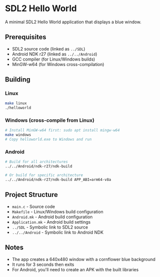 # SDL2 Hello World

A minimal SDL2 Hello World application that displays a blue window.

## Prerequisites

- SDL2 source code (linked as `../SDL`)
- Android NDK r27 (linked as `../../Android`)
- GCC compiler (for Linux/Windows builds)
- MinGW-w64 (for Windows cross-compilation)

## Building

### Linux
```bash
make linux
./helloworld
```

### Windows (cross-compile from Linux)
```bash
# Install MinGW-w64 first: sudo apt install mingw-w64
make windows
# Copy helloworld.exe to Windows and run
```

### Android
```bash
# Build for all architectures
../../Android/ndk-r27/ndk-build

# Or build for specific architecture
../../Android/ndk-r27/ndk-build APP_ABI=arm64-v8a
```

## Project Structure

- `main.c` - Source code
- `Makefile` - Linux/Windows build configuration
- `Android.mk` - Android build configuration
- `Application.mk` - Android build settings
- `../SDL` - Symbolic link to SDL2 source
- `../../Android` - Symbolic link to Android NDK

## Notes

- The app creates a 640x480 window with a cornflower blue background
- It runs for 3 seconds then exits
- For Android, you'll need to create an APK with the built libraries 
